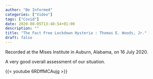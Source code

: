 ```yaml
---
author: "Be Informed"
categories: ["Video"]
tags: ["Covid"]
date: 2020-08-05T13:48:54+01:00
description: ""
title: "The Fact Free Lockdown Hysteria : Thomas E. Woods, Jr."
draft: false
---
```


Recorded at the Mises Institute in Auburn, Alabama, on 16 July 2020.

A very good overall assessment of our situation.

{{< youtube 6RDffMCAujg >}}

